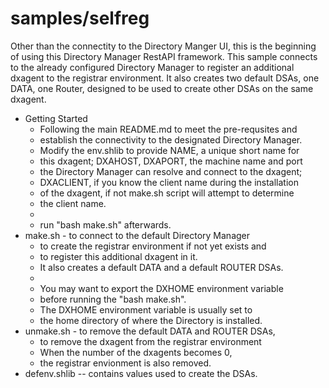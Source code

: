 # samples/selfreg
Other than the connectity to the Directory Manger UI,
this is the beginning of using this Directory Manager RestAPI framework.
This sample connects to the already configured Directory Manager
to register an additional dxagent to the registrar environment.
It also creates two default DSAs, one DATA, one Router, designed
to be used to create other DSAs on the same dxagent.
* Getting Started
	* Following the main README.md to meet the pre-requsites and
	* establish the connectivity to the designated Directory Manager.
	* Modify the env.shlib to provide NAME, a unique short name for
	* this dxagent; DXAHOST, DXAPORT, the  machine name and port 
	* the Directory Manager can resolve and connect to the dxagent;
	* DXACLIENT, if you know the client name during the installation
	* of the dxagent, if not make.sh script will attempt to determine
	* the client name.
	*
	* run "bash make.sh" afterwards.
* make.sh - to connect to the default Directory Manager
	* to create the registrar environment if not yet exists and
	* to register this additional dxagent in it.
	* It also creates a default DATA and a default ROUTER DSAs.
	*
	* You may want to export the DXHOME environment variable
	* before running the "bash make.sh".
	* The DXHOME environment variable is usually set to
	* the home directory of where the Directory is installed.
* unmake.sh - to remove the default DATA and ROUTER DSAs,
	* to remove the dxagent from the registrar environment
	* When the number of the dxagents becomes 0,
	* the registrar envionment is also removed.
* defenv.shlib -- contains values used to create the DSAs.
